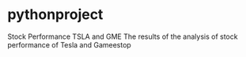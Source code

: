 # pythonproject
Stock Performance TSLA and GME
The results of the analysis of stock performance of Tesla and Gameestop
